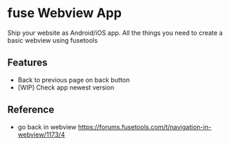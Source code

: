 # fuse Webview App
Ship your website as Android/iOS app. All the things you need to create a basic webview using fusetools

## Features 
- Back to previous page on back button
- [WIP] Check app newest version

## Reference
- go back in webview https://forums.fusetools.com/t/navigation-in-webview/1173/4
